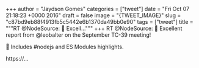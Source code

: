 
+++
author = "Jaydson Gomes"
categories = ["tweet"]
date = "Fri Oct 07 21:18:23 +0000 2016"
draft = false
image = "{TWEET_IMAGE}"
slug = "c87bd9eb88f4913fb5c5442e6b1370da49bb0e90"
tags = ["tweet"]
title = """RT @NodeSource: 📝 Excell..."""
+++
RT @NodeSource: 📝 Excellent report from @leobalter on the September TC-39 meeting!

💯 Includes #nodejs and ES Modules highlights.

https://…
